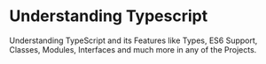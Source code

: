 # Understanding Typescript
Understanding TypeScript and its Features like Types, ES6 Support, Classes, Modules, Interfaces and much more in any of the Projects.
